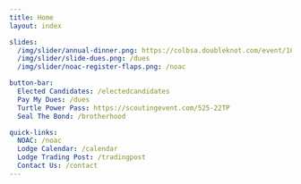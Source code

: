 ```yaml
---
title: Home
layout: index

slides:
  /img/slider/annual-dinner.png: https://colbsa.doubleknot.com/event/106th-annual-dinner/2871521
  /img/slider/slide-dues.png: /dues
  /img/slider/noac-register-flaps.png: /noac

button-bar:
  Elected Candidates: /electedcandidates
  Pay My Dues: /dues
  Turtle Power Pass: https://scoutingevent.com/525-22TP
  Seal The Bond: /brotherhood

quick-links:
  NOAC: /noac
  Lodge Calendar: /calendar
  Lodge Trading Post: /tradingpost
  Contact Us: /contact
---
```

